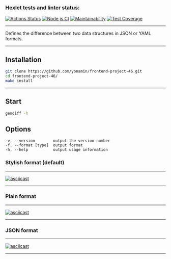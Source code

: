 ### Hexlet tests and linter status:
[![Actions Status](https://github.com/yonamin/frontend-project-46/workflows/hexlet-check/badge.svg)](https://github.com/yonamin/frontend-project-46/actions)
[![Node.js CI](https://github.com/yonamin/frontend-project-46/actions/workflows/node.js.yml/badge.svg)](https://github.com/yonamin/frontend-project-46/actions/workflows/node.js.yml)
[![Maintainability](https://api.codeclimate.com/v1/badges/2e9d4b524ecafd792c3a/maintainability)](https://codeclimate.com/github/yonamin/frontend-project-46/maintainability)
[![Test Coverage](https://api.codeclimate.com/v1/badges/2e9d4b524ecafd792c3a/test_coverage)](https://codeclimate.com/github/yonamin/frontend-project-46/test_coverage)
***
Defines the difference between two data structures in JSON or YAML formats.
***

## Installation
```Bash
git clone https://github.com/yonamin/frontend-project-46.git
cd frontend-project-46/
make install
```
***
## Start
```Bash
gendiff -h
```
## Options
```
-v, --version        output the version number
-f, --format [type]  output format
-h, --help           output usage information
```

### Stylish format (default)
***
[![asciicast](https://asciinema.org/a/582482.svg)](https://asciinema.org/a/582482)
***

### Plain format
***
[![asciicast](https://asciinema.org/a/582484.svg)](https://asciinema.org/a/582484)
***

### JSON format
***
[![asciicast](https://asciinema.org/a/582486.svg)](https://asciinema.org/a/582486)
***

